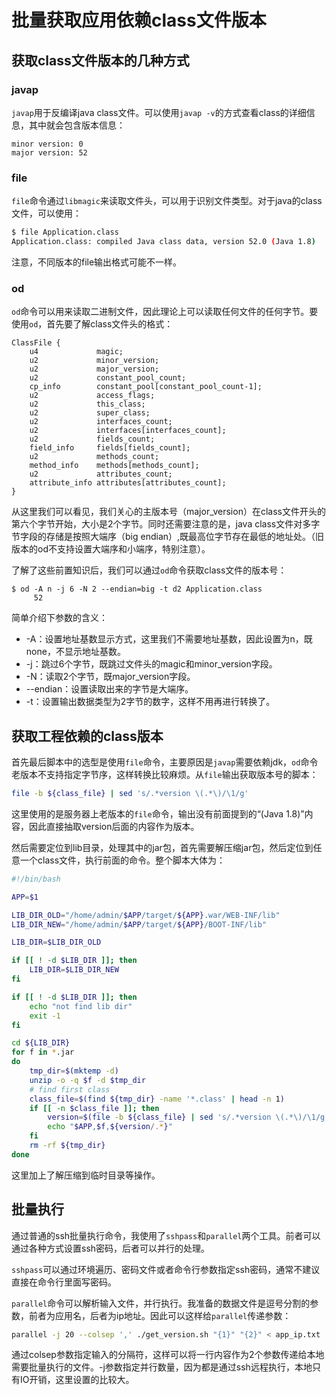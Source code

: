 # 批量获取应用依赖class文件版本

## 获取class文件版本的几种方式

### javap
`javap`用于反编译java class文件。可以使用`javap -v`的方式查看class的详细信息，其中就会包含版本信息：

```
minor version: 0
major version: 52
```

### file
`file`命令通过`libmagic`来读取文件头，可以用于识别文件类型。对于java的class文件，可以使用：
```bash
$ file Application.class
Application.class: compiled Java class data, version 52.0 (Java 1.8)
```

注意，不同版本的file输出格式可能不一样。

### od
`od`命令可以用来读取二进制文件，因此理论上可以读取任何文件的任何字节。要使用`od`，首先要了解class文件头的格式：

```
ClassFile {
    u4             magic;
    u2             minor_version;
    u2             major_version;
    u2             constant_pool_count;
    cp_info        constant_pool[constant_pool_count-1];
    u2             access_flags;
    u2             this_class;
    u2             super_class;
    u2             interfaces_count;
    u2             interfaces[interfaces_count];
    u2             fields_count;
    field_info     fields[fields_count];
    u2             methods_count;
    method_info    methods[methods_count];
    u2             attributes_count;
    attribute_info attributes[attributes_count];
}
```
从这里我们可以看见，我们关心的主版本号（major_version）在class文件开头的第六个字节开始，大小是2个字节。同时还需要注意的是，java class文件对多字节字段的存储是按照大端序（big endian）,既最高位字节存在最低的地址处。（旧版本的od不支持设置大端序和小端序，特别注意）。

了解了这些前置知识后，我们可以通过`od`命令获取class文件的版本号：

```
$ od -A n -j 6 -N 2 --endian=big -t d2 Application.class
     52
```
简单介绍下参数的含义：

* -A：设置地址基数显示方式，这里我们不需要地址基数，因此设置为n，既none，不显示地址基数。
* -j：跳过6个字节，既跳过文件头的magic和minor_version字段。
* -N：读取2个字节，既major_version字段。
* --endian：设置读取出来的字节是大端序。
* -t：设置输出数据类型为2字节的数字，这样不用再进行转换了。


## 获取工程依赖的class版本
首先最后脚本中的选型是使用`file`命令，主要原因是`javap`需要依赖jdk，`od`命令老版本不支持指定字节序，这样转换比较麻烦。从`file`输出获取版本号的脚本：

```bash
file -b ${class_file} | sed 's/.*version \(.*\)/\1/g'
```
这里使用的是服务器上老版本的`file`命令，输出没有前面提到的“(Java 1.8)”内容，因此直接抽取version后面的内容作为版本。

然后需要定位到lib目录，处理其中的jar包，首先需要解压缩jar包，然后定位到任意一个class文件，执行前面的命令。整个脚本大体为：

```bash
#!/bin/bash

APP=$1

LIB_DIR_OLD="/home/admin/$APP/target/${APP}.war/WEB-INF/lib"
LIB_DIR_NEW="/home/admin/$APP/target/${APP}/BOOT-INF/lib"

LIB_DIR=$LIB_DIR_OLD

if [[ ! -d $LIB_DIR ]]; then
    LIB_DIR=$LIB_DIR_NEW
fi

if [[ ! -d $LIB_DIR ]]; then
    echo "not find lib dir"
    exit -1
fi

cd ${LIB_DIR}
for f in *.jar
do
    tmp_dir=$(mktemp -d)
    unzip -o -q $f -d $tmp_dir
    # find first class
    class_file=$(find ${tmp_dir} -name '*.class' | head -n 1)
    if [[ -n $class_file ]]; then
        version=$(file -b ${class_file} | sed 's/.*version \(.*\)/\1/g')
        echo "$APP,$f,${version/.*}"
    fi
    rm -rf ${tmp_dir}
done
```

这里加上了解压缩到临时目录等操作。

## 批量执行
通过普通的ssh批量执行命令，我使用了`sshpass`和`parallel`两个工具。前者可以通过各种方式设置ssh密码，后者可以并行的处理。

`sshpass`可以通过环境遍历、密码文件或者命令行参数指定ssh密码，通常不建议直接在命令行里面写密码。

`parallel`命令可以解析输入文件，并行执行。我准备的数据文件是逗号分割的参数，前者为应用名，后者为ip地址。因此可以这样给`parallel`传递参数：

```bash
parallel -j 20 --colsep ',' ./get_version.sh "{1}" "{2}" < app_ip.txt
```

通过colsep参数指定输入的分隔符，这样可以将一行内容作为2个参数传递给本地需要批量执行的文件。-j参数指定并行数量，因为都是通过ssh远程执行，本地只有IO开销，这里设置的比较大。
